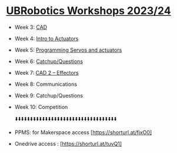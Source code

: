 # [UBRobotics Workshops 2023/24](https://ubroboticsworkshop.github.io/WorkShops/)

- Week 3: [CAD](1_cad/README.md)
- Week 4: [Intro to Actuators](2_actuators/README.md)
- Week 5: [Programming Servos and actuators](./3_programming/index.md)
- Week 6: [Catchup/Questions](4_questions/index.md)
- Week 7: [CAD 2 – Effectors](./5_cad2/CAD2.md)
- Week 8: Communications
- Week 9: Catchup/Questions
- Week 10: Competition

  ⬇️⬇️⬇️⬇️⬇️⬇️⬇️⬇️⬇️⬇️⬇️⬇️⬇️⬇️⬇️⬇️⬇️⬇️⬇️⬇️⬇️⬇️⬇️⬇️⬇️⬇️⬇️⬇️⬇️⬇️⬇️⬇️⬇️⬇️

- PPMS: for Makerspace access [https://shorturl.at/fjxO0]
- Onedrive access : [https://shorturl.at/tuvQ1]
